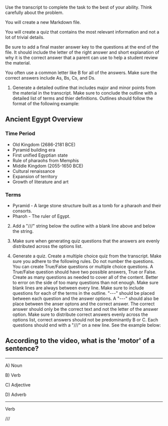 Use the transcript to complete the task to the best of your ability. Think carefully about the problem.

You will create a new Markdown file.

You will create a quiz that contains the most relevant information and not a lot of trivial details.

Be sure to add a final master answer key to the questions at the end of the file. It should include the letter of the right answer and short explanation of why it is the correct answer that a parent can use to help a student review the material.

You often use a common letter like B for all of the answers. Make sure the correct answers include As, Bs, Cs, and Ds.

1. Generate a detailed outline that includes major and minor points from the material in the transcript. Make sure to conclude the outline with a detailed list of terms and thier definitions. Outlines should follow the format of the following example:

## Ancient Egypt Overview

### Time Period
- Old Kingdom (2686-2181 BCE)
- Pyramid building era
- First unified Egyptian state
- Rule of pharaohs from Memphis
- Middle Kingdom (2055-1650 BCE)
- Cultural renaissance
- Expansion of territory
- Growth of literature and art
### Terms
- Pyramid - A large stone structure built as a tomb for a pharaoh and their consorts.
- Pharoh - The ruler of Egypt.

2. Add a "///" string below the outline with a blank line above and below the string.

3. Make sure when generating quiz questions that the answers are evenly distributed across the options list.

4. Generate a quiz. Create a multiple choice quiz from the transcript. Make sure you adhere to the following rules. Do not number the questions. You can create True/False questions or multiple choice questions. A True/False question should have two possible answers, True or False. Create as many questions as needed to cover all of the content. Better to error on the side of too many questions than not enough. Make sure blank lines are always between every line. Make sure to include questions for each of the terms in the outline. "---" should be placed between each question and the answer options. A "---" should also be place between the anser optons and the correct answer. The correct answer should only be the correct text and not the letter of the answer option. Make sure to distribute correct answers evenly across the options list, correct answers should not be predominantly B or C. Each questions should end with a "///" on a new line. See the example below:

## According to the video, what is the 'motor' of a sentence?

---

A) Noun

B) Verb

C) Adjective

D) Adverb

---

Verb

///
